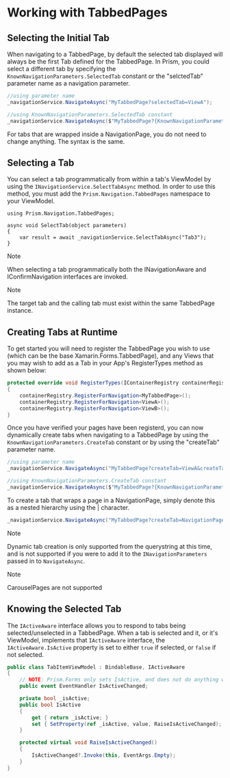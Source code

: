 # Working with TabbedPages

## Selecting the Initial Tab
When navigating to a TabbedPage, by default the selected tab displayed will always be the first Tab defined for the TabbedPage. In Prism, you could select a different tab by specifying the `KnownNavigationParameters.SelectedTab` constant or the "selctedTab" parameter name as a navigation parameter.

```cs
//using parameter name
_navigationService.NavigateAsync("MyTabbedPage?selectedTab=ViewA");

//using KnownNavigationParameters.SelectedTab constant
_navigationService.NavigateAsync($"MyTabbedPage?{KnownNavigationParameters.SelectedTab}=ViewA");
```

For tabs that are wrapped inside a NavigationPage, you do not need to change anything. The syntax is the same.

## Selecting a Tab
You can select a tab programmatically from within a tab's ViewModel by using the `INavigationService.SelectTabAsync` method. In order to use this method, you must add the `Prism.Navigation.TabbedPages` namespace to your ViewModel.

```
using Prism.Navigation.TabbedPages;
```

```
async void SelectTab(object parameters)
{
    var result = await _navigationService.SelectTabAsync("Tab3");    
}
```

> [!NOTE]
> When selecting a tab programmatically both the INavigationAware and IConfirmNavigation interfaces are invoked.

> [!Note]
> The target tab and the calling tab must exist within the same TabbedPage instance.

## Creating Tabs at Runtime
To get started you will need to register the TabbedPage you wish to use (which can be the base Xamarin.Forms.TabbedPage), and any Views that you may wish to add as a Tab in your App's RegisterTypes method as shown below:

```cs
protected override void RegisterTypes(IContainerRegistry containerRegistry)
{
    containerRegistry.RegisterForNavigation<MyTabbedPage>();
    containerRegistry.RegisterForNavigation<ViewA>();
    containerRegistry.RegisterForNavigation<ViewB>();
}
```
Once you have verified your pages have been registerd, you can now dynamically create tabs when navigating to a TabbedPage by using the `KnownNavigationParameters.CreateTab` constant or by using the "createTab" parameter name.

```cs
//using parameter name
_navigationService.NavigateAsync("MyTabbedPage?createTab=ViewA&createTab=ViewB");

//using KnownNavigationParameters.CreateTab constant
_navigationService.NavigateAsync($"MyTabbedPage?{KnownNavigationParameters.CreateTab}=ViewA&{KnownNavigationParameters.CreateTab}=ViewB");
```

To create a tab that wraps a page in a NavigationPage, simply denote this as a nested hierarchy using the | character.

```cs
_navigationService.NavigateAsync("MyTabbedPage?createTab=NavigationPage|ViewA");
```

> [!Note]
> Dynamic tab creation is only supported from the querystring at this time, and is not supported if you were to add it to the `INavigationParameters` passed in to `NavigateAsync`.

> [!Note]
> CarouselPages are not supported

## Knowing the Selected Tab
The `IActiveAware` interface allows you to respond to tabs being selected/unselected in a TabbedPage. When a tab is selected and it, or it's ViewModel, implements that `IActiveAware` interface, the `IActiveAware.IsActive` property is set to either `true` if selected, or `false` if not selected.

```cs
public class TabItemViewModel : BindableBase, IActiveAware
{
    // NOTE: Prism.Forms only sets IsActive, and does not do anything with the event.
    public event EventHandler IsActiveChanged;

    private bool _isActive;
    public bool IsActive
    {
        get { return _isActive; }
        set { SetProperty(ref _isActive, value, RaiseIsActiveChanged); }
    }

    protected virtual void RaiseIsActiveChanged()
    {
        IsActiveChanged?.Invoke(this, EventArgs.Empty);
    }
}
```
